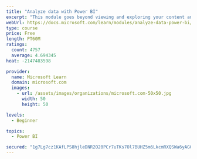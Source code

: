 ```yaml
---
title: "Analyze data with Power BI"
excerpt: "This module goes beyond viewing and exploring your content and explains how to interact with it by working with reports and dashboards to uncover and share new business insights."
webUrl: https://docs.microsoft.com/learn/modules/analyze-data-power-bi/
type: course
price: Free
length: PT60M
ratings:
  count: 4757
  average: 4.694345
heat: -2147483598

provider:
  name: Microsoft Learn
  domain: microsoft.com
  images:
    - url: /assets/images/organizations/microsoft.com-50x50.jpg
      width: 50
      height: 50

levels:
  - Beginner

topics:
  - Power BI

secured: "1g7Lg7cz1KAfLPS8hjleDNR2O20PCr7uTKs7Ol7BUHZ5m6LkcmRXQSWa6yAGG9u1xEcMepsBCwii6Z/uYHaydo+X4Cf1kIxCFVQjcA4/hr0Ea6ygvoB2OTYpSXSjD/GUQC78J6nthfT3Se0YC0tXllYJLKKF/JvhLhGQxMJzzKESCJ+W1B3IQZeTBOD9rrZLFI0hf+BfXTF1cL1XjCnzVQGRY+ptnsz+0OSibMqQVaOFoo2yWBRkodapWoCyOp3qJ6frwhbTVS69XIl67+ktnJVANMXmqgyeKNJvOYoRcMxfNMlAl7G6jJe+Wln/d9XsnpjEKE7ZTkNu8mQbKZPRKmF1LdDWZyuHq88Nk3G24jRW94/gPQ4slggmwBsw3U0yRKlTG6zjFV6MtbHWzzLbc7EBL3tnTy7j1YIJgyeLVfg=;1YtXd/wRgrXx4yqx3hekUQ=="
---
```


